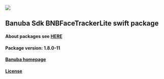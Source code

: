 [![](https://www.banuba.com/hubfs/Banuba_November2018/Images/Banuba%20SDK.png)](https://docs.banuba.com/face-ar-sdk-v1/ios/ios_overview)

## Banuba Sdk BNBFaceTrackerLite swift package

#### About packages see [HERE](https://docs.banuba.com/face-ar-sdk-v1/ios/ios_packages)

#### Package version: **1.8.0-11**

#### **[Banuba homepage](https://banuba.com)**

#### **[License](https://www.banuba.com/terms)**
